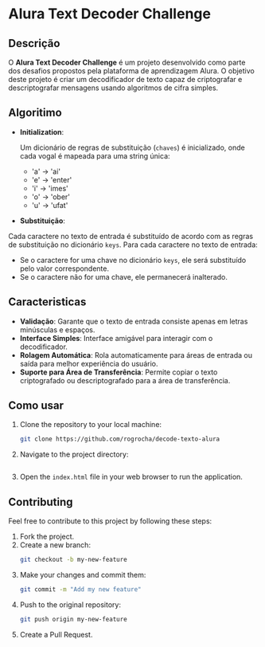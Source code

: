 # Alura Text Decoder Challenge

## Descrição

O **Alura Text Decoder Challenge** é um projeto desenvolvido como parte dos desafios propostos pela plataforma de aprendizagem Alura. O objetivo deste projeto é criar um decodificador de texto capaz de criptografar e descriptografar mensagens usando algoritmos de cifra simples.

## Algoritimo

- **Initialization**:
  
  Um dicionário de regras de substituição (`chaves`) é inicializado, onde cada vogal é mapeada para uma string única:
  - 'a' → 'ai'
  - 'e' → 'enter'
  - 'i' → 'imes'
  - 'o' → 'ober'
  - 'u' → 'ufat'
 
- **Substituição**:
  
Cada caractere no texto de entrada é substituído de acordo com as regras de substituição no dicionário `keys`.
Para cada caractere no texto de entrada:

- Se o caractere for uma chave no dicionário `keys`, ele será substituído pelo valor correspondente.
- Se o caractere não for uma chave, ele permanecerá inalterado.


## Caracteristicas
- **Validação**: Garante que o texto de entrada consiste apenas em letras minúsculas e espaços.
- **Interface Simples**: Interface amigável para interagir com o decodificador.
- **Rolagem Automática**: Rola automaticamente para áreas de entrada ou saída para melhor experiência do usuário.
- **Suporte para Área de Transferência**: Permite copiar o texto criptografado ou descriptografado para a área de transferência.

## Como usar
1. Clone the repository to your local machine:
    ```sh
    git clone https://github.com/rogrocha/decode-texto-alura
    ```
2. Navigate to the project directory:
    ```sh
    
    ```
3. Open the `index.html` file in your web browser to run the application.

## Contributing
Feel free to contribute to this project by following these steps:
1. Fork the project.
2. Create a new branch:
    ```sh
    git checkout -b my-new-feature
    ```
3. Make your changes and commit them:
    ```sh
    git commit -m "Add my new feature"
    ```
4. Push to the original repository:
    ```sh
    git push origin my-new-feature
    ```
5. Create a Pull Request.


